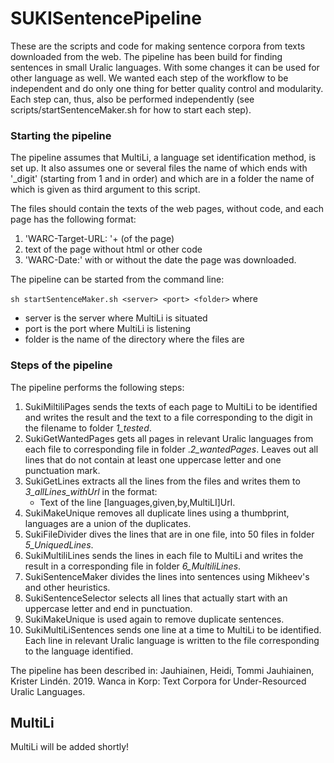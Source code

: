 SUKISentencePipeline
====================

These are the scripts and code for making sentence corpora from texts downloaded from the web. The pipeline has been build for finding sentences in small Uralic languages. With some changes it can be used for other language as well. We wanted each step of the workflow to be independent and do only one thing for better quality control and modularity. Each step can, thus, also be performed independently (see scripts/startSentenceMaker.sh for how to start each step).

### Starting the pipeline

The pipeline assumes that MultiLi, a language set identification method, is set up. It also assumes one or several files the name of which ends with '_digit' (starting from 1 and in order) and which are in a folder the name of which is given as third argument to this script. 


The files should contain the texts of the web pages, without code, and each page has the following format:
   1. 'WARC-Target-URL: '+<url> (of the page)
   2. text of the page without html or other code
   3. 'WARC-Date:' with or without the date the page was downloaded.

The pipeline can be started from the command line:

`sh startSentenceMaker.sh <server> <port> <folder>` where

   * server is the server where MultiLi is situated
   * port is the port where MultiLi is listening
   * folder is the name of the directory where the files are

### Steps of the pipeline

The pipeline performs the following steps:
1. SukiMiltiliPages sends the texts of each page to MultiLi to be identified and writes the result and the text to a file corresponding to the digit in the filename to folder *1_tested*.
2. SukiGetWantedPages gets all pages in relevant Uralic languages from each file to corresponding file in folder .*2_wantedPages*. Leaves out all lines that do not contain at least one uppercase letter and one punctuation mark.
3. SukiGetLines extracts all the lines from the files and writes them to *3_allLines_withUrl* in the format:
   * Text of the line \[languages,given,by,MultiLI]Url.
4. SukiMakeUnique removes all duplicate lines using a thumbprint, languages are a union of the duplicates.
5. SukiFileDivider dives the lines that are in one file, into 50 files in folder *5_UniquedLines*.
6. SukiMultiliLines sends the lines in each file to MultiLi and writes the result in a corresponding file in folder *6_MultiliLines*.
7. SukiSentenceMaker divides the lines into sentences using Mikheev's and other heuristics.
8. SukiSentenceSelector selects all lines that actually start with an uppercase letter and end in punctuation.
9. SukiMakeUnique is used again to remove duplicate sentences.
10. SukiMultiLiSentences sends one line at a time to MultiLi to be identified. Each line in relevant Uralic language is written to the file corresponding to the language identified.


The pipeline has been described in:
Jauhiainen, Heidi, Tommi Jauhiainen, Krister Lindén. 2019. Wanca in Korp: Text Corpora for Under-Resourced Uralic Languages.

## MultiLi

MultiLi will be added shortly!

